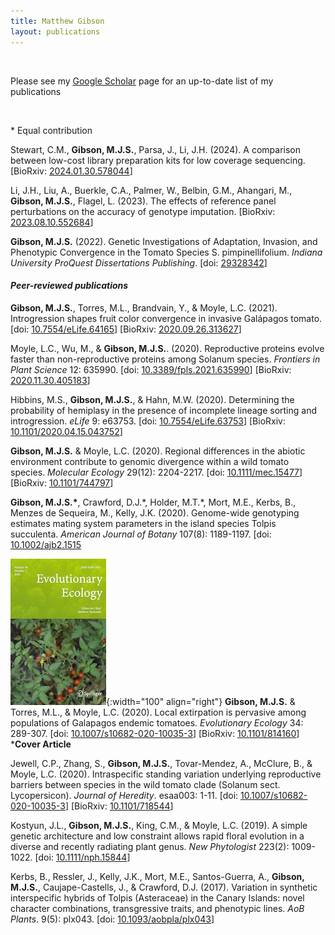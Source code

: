 ```yaml
---
title: Matthew Gibson
layout: publications
---
```

<br>

Please see my <a href="https://scholar.google.com/citations?user=EmLgNEEAAAAJ&hl=en">Google Scholar</a> page for an up-to-date list of my publications

<br>


\* Equal contribution

Stewart, C.M., **Gibson, M.J.S.**, Parsa, J., Li, J.H. (2024). A comparison between low-cost library preparation kits for low coverage sequencing. [BioRxiv: <a href="https://doi.org/10.1101/2024.01.30.578044">2024.01.30.578044</a>]

Li, J.H., Liu, A., Buerkle, C.A., Palmer, W., Belbin, G.M., Ahangari, M., **Gibson, M.J.S.**, Flagel, L. (2023). The effects of reference panel perturbations on the accuracy of genotype imputation. [BioRxiv: <a href="https://doi.org/10.1101/2023.08.10.552684">2023.08.10.552684</a>]

**Gibson, M.J.S.** (2022). Genetic Investigations of Adaptation, Invasion, and Phenotypic Convergence in the Tomato Species S. pimpinellifolium. *Indiana University ProQuest Dissertations Publishing*. [doi: <a href="https://www.proquest.com/openview/57752be2bc41ac57911d2711fe0f501a/1?pq-origsite=gscholar&cbl=18750&diss=y">29328342</a>]

#### *Peer-reviewed publications*

**Gibson, M.J.S.**, Torres, M.L., Brandvain, Y., & Moyle, L.C. (2021). Introgression shapes fruit color convergence in invasive Galápagos tomato. [doi: <a href="https://elifesciences.org/articles/64165">10.7554/eLife.64165</a>] [BioRxiv: <a href="https://doi.org/10.1101/2020.09.26.313627">2020.09.26.313627</a>]

Moyle, L.C., Wu, M., & **Gibson, M.J.S.**. (2020). Reproductive proteins evolve faster than non-reproductive proteins among Solanum species. *Frontiers in Plant Science* 12: 635990. [doi: <a href="https://doi.org/10.3389/fpls.2021.635990">10.3389/fpls.2021.635990</a>] [BioRxiv: <a href="https://doi.org/10.1101/2020.11.30.405183">2020.11.30.405183</a>]

Hibbins, M.S., **Gibson, M.J.S.**, & Hahn, M.W. (2020). Determining the probability of hemiplasy in the presence of incomplete lineage sorting and introgression. *eLife* 9: e63753. [doi: <a href="https://doi.org/10.7554/eLife.63753">10.7554/eLife.63753</a>] [BioRxiv: <a href="https://doi.org/10.1101/2020.04.15.043752 ">10.1101/2020.04.15.043752</a>]

**Gibson, M.J.S.** & Moyle, L.C. (2020). Regional differences in the abiotic environment contribute to genomic divergence within a wild tomato species. *Molecular Ecology* 29(12): 2204-2217. [doi: <a href="https://doi.org/10.1111/mec.15477">10.1111/mec.15477</a>] [BioRxiv: <a href="https://doi.org/10.1101/744797">10.1101/744797</a>]

**Gibson, M.J.S.\***, Crawford, D.J.\*, Holder, M.T.\*, Mort, M.E., Kerbs, B., Menzes de Sequeira, M., Kelly, J.K. (2020). Genome-wide genotyping estimates mating system parameters in the island species Tolpis succulenta. *American Journal of Botany* 107(8): 1189-1197. [doi: <a href="https://doi.org/10.1002/ajb2.1515">10.1002/ajb2.1515</a>

![EVEC 2020 Cover](AboutPageAssets/images/cover_evec_2020.png){:width="100" align="right"}
**Gibson, M.J.S.** & Torres, M.L., & Moyle, L.C. (2020). Local extirpation is pervasive among populations of Galapagos endemic tomatoes. *Evolutionary Ecology* 34: 289-307. [doi: <a href="https://doi.org/10.1007/s10682-020-10035-3">10.1007/s10682-020-10035-3</a>]  [BioRxiv: <a href="https://doi.org/10.1101/814160">10.1101/814160</a>] \***Cover Article**

Jewell, C.P., Zhang, S., **Gibson, M.J.S.**, Tovar-Mendez, A., McClure, B., & Moyle, L.C. (2020). Intraspecific standing variation underlying reproductive barriers between species in the wild tomato clade (Solanum sect. Lycopersicon). *Journal of Heredity*. esaa003: 1-11. [doi: <a href="https://doi.org/10.1093/jhered/esaa003">10.1007/s10682-020-10035-3</a>]  [BioRxiv: <a href="https://doi.org/10.1101/718544">10.1101/718544</a>]

Kostyun, J.L., **Gibson, M.J.S.**, King, C.M., & Moyle, L.C. (2019). A simple genetic architecture and low constraint allows rapid floral evolution in a diverse and recently radiating plant genus. *New Phytologist* 223(2): 1009-1022. [doi: <a href="https://doi.org/10.1111/nph.15844">10.1111/nph.15844</a>]

Kerbs, B., Ressler, J., Kelly, J.K., Mort, M.E., Santos-Guerra, A., **Gibson, M.J.S.**, Caujape-Castells, J., & Crawford, D.J. (2017). Variation in synthetic interspecific hybrids of Tolpis (Asteraceae) in the Canary Islands: novel character combinations, transgressive traits, and phenotypic lines. *AoB Plants*. 9(5): plx043. [doi: <a href="https://doi.org/10.1093/aobpla/plx043">10.1093/aobpla/plx043</a>]
